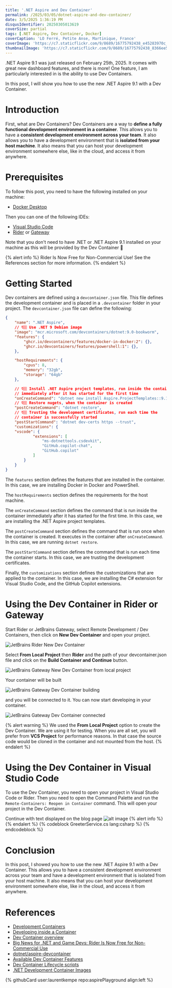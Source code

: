 ```yaml
---
title: '.NET Aspire and Dev Container'
permalink: /2025/03/05/dotnet-aspire-and-dev-container/
date: 3/5/2025 1:36:19 PM
disqusIdentifier: 20250305013619
coverSize: partial
tags: [.NET Aspire, Dev Container, Docker]
coverCaption: 'LO Ferré, Petite Anse, Martinique, France'
coverImage: 'https://c7.staticflickr.com/9/8689/16775792438_e45283970c_h.jpg'
thumbnailImage: 'https://c7.staticflickr.com/9/8689/16775792438_8366ee5732_q.jpg'
---
```

.NET Aspire 9.1 was just released on February 25th, 2025. It comes with great new dashboard features, and there is more! One feature, I am particularly interested in is the ability to use Dev Containers.

In this post, I will show you how to use the new .NET Aspire 9.1 with a Dev Container.
<!-- more -->

# Introduction

First, what are Dev Containers? Dev Containers are a way to **define a fully functional development environment in a container**. This allows you to have a **consistent development environment across your team**. It also allows you to have a development environment that is **isolated from your host machine**. It also means that you can host your development environment somewhere else, like in the cloud, and access it from anywhere.

# Prerequisites

To follow this post, you need to have the following installed on your machine:

* [Docker Desktop](https://www.docker.com/products/docker-desktop)

Then you can one of the following IDEs:

* [Visual Studio Code](https://code.visualstudio.com/)
* [Rider](https://www.jetbrains.com/rider/) or [Gateway](https://www.jetbrains.com/remote-development/gateway/)

Note that you don't need to have .NET or .NET Aspire 9.1 installed on your machine as this will be provided by the Dev Container 🤯

{% alert info %}
Rider Is Now Free for Non-Commercial Use! See the References section for more information.
{% endalert %}

# Getting Started

Dev containers are defined using a `devcontainer.json` file. This file defines the development container and is placed in a `.devcontainer` folder in your project. The `devcontainer.json` file can define the following:

```json .devcontainer/devcontainer.json
{
    "name": ".NET Aspire",
    // 👇🏼 Use .NET 9 Debian image
    "image": "mcr.microsoft.com/devcontainers/dotnet:9.0-bookworm",
    "features": {
        "ghcr.io/devcontainers/features/docker-in-docker:2": {},
        "ghcr.io/devcontainers/features/powershell:1": {},
    },

    "hostRequirements": {
        "cpus": 8,
        "memory": "32gb",
        "storage": "64gb"
    },

    // 👇🏼 Install .NET Aspire project templates, run inside the container 
    // immediately after it has started for the first time
	"onCreateCommand": "dotnet new install Aspire.ProjectTemplates::9.1.0 --force",
    // 👇🏼 Restore nugets, when the container is created
	"postCreateCommand": "dotnet restore",
    // 👇🏼 Trusting the development certificates, run each time the
    // container is successfully started
    "postStartCommand": "dotnet dev-certs https --trust",
    "customizations": {
    "vscode": {
            "extensions": [
                "ms-dotnettools.csdevkit",
                "GitHub.copilot-chat",
                "GitHub.copilot"
            ]
        }
    }
}
```

The `features` section defines the features that are installed in the container. In this case, we are installing Docker in Docker and PowerShell.

The `hostRequirements` section defines the requirements for the host machine. 

The `onCreateCommand` section defines the command that is run inside the container immediately after it has started for the first time. In this case, we are installing the .NET Aspire project templates.

The `postCreateCommand` section defines the command that is run once when the container is created. It executes in the container after `onCreateCommand`. In this case, we are running `dotnet restore`.

The `postStartCommand` section defines the command that is run each time the container starts. In this case, we are trusting the development certificates. 

Finally, the `customizations` section defines the customizations that are applied to the container. In this case, we are installing the C# extension for Visual Studio Code, and the GitHub Copilot extensions.

# Using the Dev Container in Rider or Gateway

Start Rider or JetBrains Gateway, select Remote Development / Dev Containers, then click on **New Dev Container** and open your project. 

![JetBrains Rider New Dev Container](/images/2025/dotnet-aspire_jetbrains-rider-new-devcontainer.png)

Select **From Local Project** then **Rider** and the path of your devcontainer.json file and click on the **Build Container and Continue** button.

![JetBrains Gateway New Dev Container from local project](/images/2025/dotnet-aspire_jetbrains-rider-dev-containers.png)

Your container will be built

![JetBrains Gateway Dev Container building](/images/2025/dotnet-aspire_jetbrains-rider-building-container.png)

and you will be connected to it. You can now start developing in your container.

![JetBrains Gateway Dev Container connected](/images/2025/dotnet-aspire_jetbrains-rider-connected-container.png)

{% alert warning %}
We used the **From Local Project** option to create the Dev Container. We are using it for testing. When you are all set, you will prefer from **VCS Project** for performance reasons. In that case the source code would be cloned in the container and not mounted from the host.
{% endalert %}

# Using the Dev Container in Visual Studio Code

To use the Dev Container, you need to open your project in Visual Studio Code or Rider. Then you need to open the Command Palette and run the `Remote-Containers: Reopen in Container` command. This will open your project in the Dev Container.

Continue with text displayed on the blog page
![alt image](https://live.staticflickr.com/65535/49566323082_e1817988c2_c.jpg)
{% alert info %}
{% endalert %}
{% codeblock GreeterService.cs lang:csharp %}
{% endcodeblock %}

# Conclusion

In this post, I showed you how to use the new .NET Aspire 9.1 with a Dev Container. This allows you to have a consistent development environment across your team and have a development environment that is isolated from your host machine. It also means that you can host your development environment somewhere else, like in the cloud, and access it from anywhere.

# References

* [Development Containers](https://containers.dev/)
* [Developing inside a Container](https://code.visualstudio.com/docs/devcontainers/containers)
* [Dev Container overview](https://www.jetbrains.com/help/rider/Connect_to_DevContainer.html)
* [Big News for .NET and Game Devs: Rider Is Now Free for Non-Commercial Use](https://blog.jetbrains.com/dotnet/2024/10/16/rider-reveal-livestream-big-news-for-dotnet-and-game-devs/)
* [dotnet/aspire-devcontainer](https://github.com/dotnet/aspire-devcontainer)
* [Available Dev Container Features](https://containers.dev/features)
* [Dev Container Lifecycle scripts](https://containers.dev/implementors/json_reference/#lifecycle-scripts)
* [.NET Development Container Images](https://mcr.microsoft.com/en-us/artifact/mar/devcontainers/dotnet/about)

<p></p>
{% githubCard user:laurentkempe repo:aspirePlayground align:left %}
